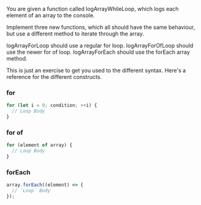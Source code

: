 You are given a function called logArrayWhileLoop, which logs each element of an array to the console.

Implement three new functions, which all should have the same behaviour, but use a different method to iterate through the array.

logArrayForLoop should use a regular for loop.
logArrayForOfLoop should use the newer for of loop.
logArrayForEach should use the forEach array method.

This is just an exercise to get you used to the different syntax. Here's a reference for the different constructs.

### for

```js
for (let i = 0; condition; ++i) {
  // Loop Body
}
```

### for of

```js
for (element of array) {
  // Loop Body
}
```

### forEach

```js
array.forEach((element) => {
  // `Loop` Body
});
```
